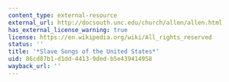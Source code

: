 ```yaml
---
content_type: external-resource
external_url: http://docsouth.unc.edu/church/allen/allen.html
has_external_license_warning: true
license: https://en.wikipedia.org/wiki/All_rights_reserved
status: ''
title: '*Slave Songs of the United States*'
uid: 86cd87b1-d1dd-4413-9ded-b5e439414958
wayback_url: ''
---
```

